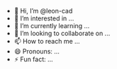- 👋 Hi, I’m @leon-cad
- 👀 I’m interested in ...
- 🌱 I’m currently learning ...
- 💞️ I’m looking to collaborate on ...
- 📫 How to reach me ...
- 😄 Pronouns: ...
- ⚡ Fun fact: ...

<!---
leon-cad/leon-cad is a ✨ special ✨ repository because its `README.md` (this file) appears on your GitHub profile.
You can click the Preview link to take a look at your changes.
--->
